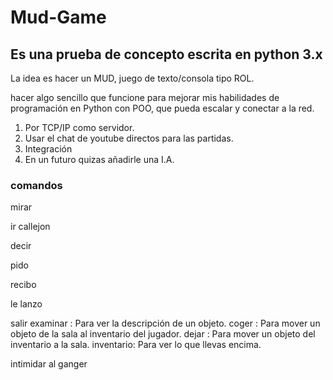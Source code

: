 # Mud-Game
## Es una prueba de concepto escrita en python 3.x

La idea es hacer un MUD, juego de texto/consola tipo ROL.

hacer algo sencillo que funcione para mejorar mis habilidades
de programación en Python con POO, que pueda escalar y conectar a la red.

1. Por TCP/IP como servidor.
2. Usar el chat de youtube directos para las partidas.
3. Integración
4. En un futuro quizas añadirle una I.A.

### comandos

mirar

ir callejon

decir

pido

recibo

le lanzo 

salir 
examinar <objeto>: Para ver la descripción de un objeto.
coger <objeto>: Para mover un objeto de la sala al inventario del jugador.
dejar <objeto>: Para mover un objeto del inventario a la sala.
inventario: Para ver lo que llevas encima.

intimidar al ganger
